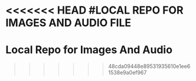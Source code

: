 <<<<<<< HEAD
#LOCAL REPO FOR IMAGES AND AUDIO FILE
=======
# Local Repo for Images And Audio 
>>>>>>> 48cda09448e89531935610e1ee61538e9a0ef967
